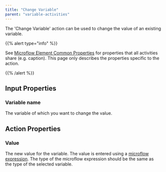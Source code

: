 ```yaml
---
title: "Change Variable"
parent: "variable-activities"
---
```



The 'Change Variable' action can be used to change the value of an existing variable.

{{% alert type="info" %}}

See [Microflow Element Common Properties](microflow-element-common-properties) for properties that all activities share (e.g. caption). This page only describes the properties specific to the action.

{{% /alert %}}

## Input Properties

### Variable name

The variable of which you want to change the value.

## Action Properties

### Value

The new value for the variable. The value is entered using a [microflow expression](expressions). The type of the microflow expression should be the same as the type of the selected variable.

